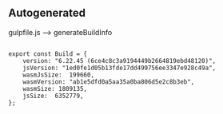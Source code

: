 



Autogenerated
-------------








gulpfile.js --> generateBuildInfo


  

```

export const Build = {
    version: "6.22.45 (6ce4c8c3a9194449b2664819ebd48120)",
    jsVersion: "1ed0fe1d05b13fde17dd499756ee3347e928c49a",
    wasmJsSize:  199660,
    wasmVersion: "ab1e5dfd0a5aa35a0ba806d5e2c8b3eb",
    wasmSize: 1809135,
    jsSize:  6352779,
};


```




